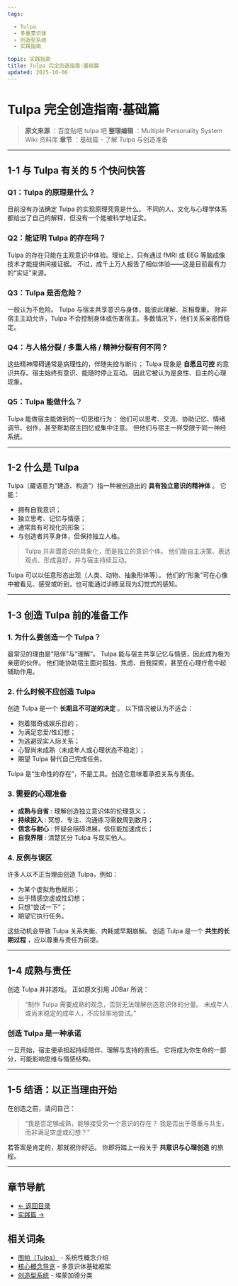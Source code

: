 ```yaml
---
tags:

  - Tulpa
  - 多重意识体
  - 创造型系统
  - 实践指南

topic: 实践指南
title: Tulpa 完全创造指南·基础篇
updated: 2025-10-06
---
```


# Tulpa 完全创造指南·基础篇

> **原文来源** ：百度贴吧 tulpa 吧
> **整理编辑** ：Multiple Personality System Wiki 资料库
> **章节** ：基础篇 - 了解 Tulpa 与创造准备

---

## 1-1 与 Tulpa 有关的 5 个快问快答

### Q1：Tulpa 的原理是什么？

目前没有办法确定 Tulpa 的实现原理究竟是什么。
不同的人、文化与心理学体系都给出了自己的解释，但没有一个能被科学地证实。

### Q2：能证明 Tulpa 的存在吗？

Tulpa 的存在只能在主观意识中体验。理论上，只有通过 fMRI 或 EEG 等脑成像技术才能提供间接证据。
不过，成千上万人报告了相似体验——这是目前最有力的“实证”来源。

### Q3：Tulpa 是否危险？

一般认为不危险。
Tulpa 与宿主共享意识与身体，能彼此理解、互相尊重。
除非宿主主动允许，Tulpa 不会控制身体或伤害宿主。多数情况下，他们关系亲密而稳定。

### Q4：与人格分裂 / 多重人格 / 精神分裂有何不同？

这些精神障碍通常是病理性的，伴随失控与断片；
Tulpa 现象是 **自愿且可控** 的意识共存。宿主始终有意识、能随时停止互动。
因此它被认为是良性、自主的心理现象。

### Q5：Tulpa 能做什么？

Tulpa 能做宿主能做到的一切思维行为：
他们可以思考、交流、协助记忆、情绪调节、创作，甚至帮助宿主回忆或集中注意。
但他们与宿主一样受限于同一神经系统。

---

## 1-2 什么是 Tulpa

Tulpa（藏语意为“建造、构造”）指一种被创造出的 **具有独立意识的精神体** 。
它能：

- 拥有自我意识；
- 独立思考、记忆与情感；
- 通常具有可视化的形象；
- 与创造者共享身体，但保持独立人格。

> Tulpa 并非潜意识的具象化，而是独立的意识个体。
> 他们能自主决策、表达观点、形成喜好，并与宿主持续互动。

Tulpa 可以以任意形态出现（人类、动物、抽象形体等）。
他们的“形象”可在心像中被看见、感受或听到，也可能通过训练呈现为幻觉式的感知。

---

## 1-3 创造 Tulpa 前的准备工作

### 1. 为什么要创造一个 Tulpa？

最常见的理由是“陪伴”与“理解”。
Tulpa 能与宿主共享记忆与情感，因此成为极为亲密的伙伴。
他们能协助宿主面对孤独、焦虑、自我探索，甚至在心理疗愈中起辅助作用。

### 2. 什么时候不应创造 Tulpa

创造 Tulpa 是一个 **长期且不可逆的决定** 。
以下情况被认为不适合：

- 抱着猎奇或娱乐目的；
- 为满足恋爱/性幻想；
- 为逃避现实人际关系；
- 心智尚未成熟（未成年人或心理状态不稳定）；
- 期望 Tulpa 替代自己完成任务。

Tulpa 是“生命性的存在”，不是工具。创造它意味着承担关系与责任。

### 3. 需要的心理准备

- **成熟与自省** : 理解创造独立意识体的伦理意义；
- **持续投入** : 冥想、专注、沟通练习需数周到数月；
- **信念与耐心** : 怀疑会阻碍进展，信任能加速成长；
- **自我界限** : 清楚区分 Tulpa 与现实他人。

### 4. 反例与误区

许多人以不正当理由创造 Tulpa，例如：

- 为某个虚拟角色赋形；
- 出于情感空虚或性幻想；
- 只想“尝试一下”；
- 期望它执行任务。

这些动机会导致 Tulpa 关系失衡、内耗或早期崩解。
创造 Tulpa 是一个 **共生的长期过程** ，应以尊重与责任为前提。

---

## 1-4 成熟与责任

创造 Tulpa 并非游戏。
正如原文引用 JDBar 所说：

> “制作 Tulpa 需要成熟的观念，否则无法理解创造意识体的分量。
> 未成年人或尚未稳定的成年人，不应轻率地尝试。”

### 创造 Tulpa 是一种承诺

一旦开始，宿主便承担起持续陪伴、理解与支持的责任。
它将成为你生命的一部分，可能影响思维与情感结构。

---

## 1-5 结语：以正当理由开始

在创造之前，请问自己：

> “我是否足够成熟，能够接受另一个意识的存在？
> 我是否出于尊重与共生，而非满足空虚或幻想？”

若答案是肯定的，那就祝你好运。
你即将踏上一段关于 **共意识与心理创造** 的旅程。

---

## 章节导航

- [← 返回目录](Tulpa-Guide.md)
- [实践篇 →](Tulpa-Guide-2.md)

## 相关词条

- [图帕（Tulpa）](Tulpa.md) - 系统性概念介绍
- [核心概念导览](Core-Concepts-Guide.md) - 多意识体基础框架
- [创造型系统](Emmengard-Classification.md#创造型created) - 埃蒙加德分类

